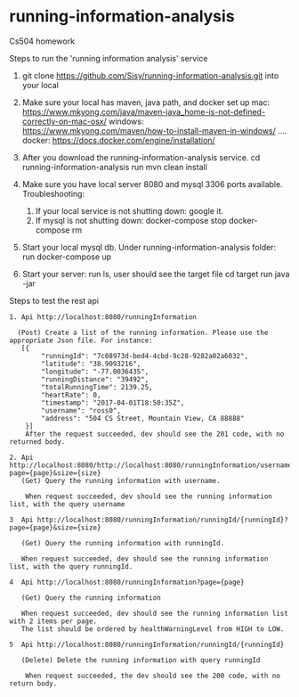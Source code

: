 # running-information-analysis
Cs504 homework


Steps to run the 'running information analysis' service

1. git clone https://github.com/Sisy/running-information-analysis.git into your local 

2. Make sure your local has maven, java path, and docker set up
      mac: https://www.mkyong.com/java/maven-java_home-is-not-defined-correctly-on-mac-osx/
      windows: https://www.mkyong.com/maven/how-to-install-maven-in-windows/
      ....
      docker: https://docs.docker.com/engine/installation/
      
3. After you download the running-information-analysis service.
    cd running-information-analysis
    run mvn clean install

4. Make sure you have local server 8080 and mysql 3306 ports available.
    Troubleshooting:
    1) If your local service is not shutting down: google it.
    2) If mysql is not shutting down:
      docker-compose stop
      docker-compose rm
 
5. Start your local mysql db. Under running-information-analysis folder:
    run docker-compose up
        
    
6. Start your server: 
    run ls, user should see the target file 
    cd target
    run java -jar <the compiled Jar file>


Steps to test the rest api
    
    
    1. Api http://localhost:8080/runningInformation 
    
      (Post) Create a list of the running information. Please use the appropriate Json file. For instance:  
       [{
            "runningId": "7c08973d-bed4-4cbd-9c28-9282a02a6032",
            "latitude": "38.9093216",
            "longitude": "-77.0036435",
            "runningDistance": "39492",
            "totalRunningTime": 2139.25,
            "heartRate": 0,
            "timestamp": "2017-04-01T18:50:35Z",    
            "username": "ross0",
            "address": "504 CS Street, Mountain View, CA 88888"
        }]  
        After the request succeeded, dev should see the 201 code, with no returned body.
    
    2. Api http://localhost:8080/http://localhost:8080/runningInformation/username/{username}?page={page}&size={size} 
       (Get) Query the running information with username. 
       
        When request succeeded, dev should see the running information list, with the query username 
        
    3  Api http://localhost:8080/runningInformation/runningId/{runningId}?page={page}&size={size} 
       
       (Get) Query the running information with runningId.
       
       When request succeeded, dev should see the running information list, with the query runningId.
       
    4  Api http://localhost:8080/runningInformation?page={page}
    
       (Get) Query the running information
       
       When request succeeded, dev should see the running information list with 2 items per page. 
       The list should be ordered by healthWarningLevel from HIGH to LOW.
       
    5  Api http://localhost:8080/runningInformation/runningId/{runningId} 
        
       (Delete) Delete the running information with query runningId
        
        When request succeeded, the dev should see the 200 code, with no return body.
        
       
       
       
       
        
    
